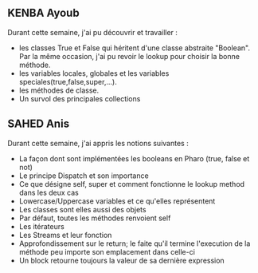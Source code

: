 ## KENBA Ayoub
Durant cette semaine, j'ai pu découvrir et travailler :

<ul>
    <li>les classes True et False qui héritent d'une classe abstraite "Boolean". Par la même occasion, j'ai pu revoir le lookup pour choisir la bonne méthode.</li>
    <li>les variables locales, globales et les variables speciales(true,false,super,...).</li> 
    <li>les méthodes de classe.</li>  
    <li>Un survol des principales collections</li> 
</ul>

## SAHED Anis 
Durant cette semaine, j'ai appris les notions suivantes : 
<ul>
    <li>La façon dont sont implémentées les booleans en Pharo (true, false et not)</li>
    <li>Le principe Dispatch et son importance</li>
    <li>Ce que désigne self, super et comment fonctionne le lookup method dans les deux cas</li>
    <li>Lowercase/Uppercase variables et ce qu'elles représentent</li>
    <li>Les classes sont elles aussi des objets</li>
    <li>Par défaut, toutes les méthodes renvoient self</li>
    <li>Les itérateurs</li>
    <li>Les Streams et leur fonction</li>
    <li>Approfondissement sur le return; le faite qu'il termine l'execution de la méthode peu importe son emplacement dans celle-ci</li>
    <li>Un block retourne toujours la valeur de sa dernière expression</li>
</ul>
